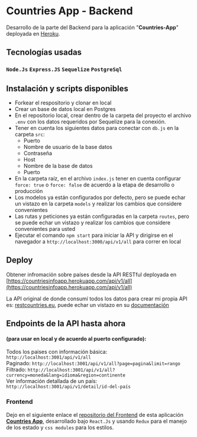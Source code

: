 # Countries App - Backend

Desarrollo de la parte del Backend para la aplicación "**Countries-App**" deployada en [Heroku](https://www.heroku.com/home).

## Tecnologías usadas
### `Node.Js` `Express.JS` `Sequelize` `PostgreSql`

## Instalación y scripts disponibles
- Forkear el respositorio y clonar en local
- Crear un base de datos local en Postgres
- En el repositorio local, crear dentro de la carpeta del proyecto el archivo `.env` con los datos requeridos por Sequelize para la conexión.
- Tener en cuenta los siguientes datos para conectar con `db.js` en la carpeta `src`: 
  - Puerto
  - Nombre de usuario de la base datos
  - Contraseña
  - Host
  - Nombre de la base de datos
  - Puerto
- En la carpeta raíz, en el archivo `index.js` tener en cuenta configurar `force: true` o `force: false` de acuerdo a la etapa de desarrollo o producción
- Los modelos ya están configurados por defecto, pero se puede echar un vistazo en la carpeta `models` y realizar los cambios que considere convenientes
- Las rutas y peticiones ya están configuradas en la carpeta `routes`, pero se puede echar un vistazo y realizar los cambios que considere convenientes para usted
- Ejecutar el comando `npm start` para iniciar la API y dirigirse en el navegador a `http://localhost:3000/api/v1/all` para correr en local

## Deploy
Obtener infromación sobre países desde la API RESTful deployada en [https://countriesinfoapp.herokuapp.com/api/v1/all](https://countriesinfoapp.herokuapp.com/api/v1/all) 

La API original de donde consumí todos los datos para crear mi propia API es: [restcountries.eu](https://restcountries.com/#api-endpoints-v3-all), puede echar un vistazo en su [documentación](https://restcountries.com/#api-endpoints-v3-all)

## Endpoints de la API hasta ahora 
#### (para usar en local y de acuerdo al puerto configurado):
Todos los paises con información básica: `http://localhost:3001/api/v1/all` \
Paginado: `http://localhost:3001/api/v1/all?page=pagina&limit=rango` \
Filtrado: `http://localhost:3001/api/v1/all?currency=moneda&lang=idioma&region=continente` \
Ver información detallada de un país: `http://localhost:3001/api/v1/detail/id-del-país`

### Frontend
Dejo en el siguiente enlace el [repositorio del Frontend](https://github.com/lavalbuena357/countries-app-frontend) de esta aplicación [**Countries App**](https://countriesinfo-app.web.app/), desarrollado bajo `React.Js` y usando `Redux` para el manejo de los estado y `css modules` para los estilos.
